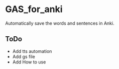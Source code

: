 # GAS_for_anki

Automatically save the words and sentences in Anki.

## ToDo

- Add tts automation
- Add gs file
- Add How to use
